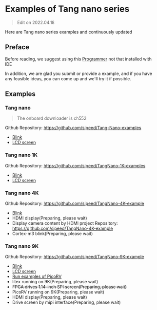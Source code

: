 # Examples of Tang nano series

> Edit on 2022.04.18

Here are Tang nano series examples and continuously updated

## Preface

Before reading, we suggest using this [Programmer](https://dl.sipeed.com/shareURL/TANG/programmer) not that installed with IDE

In addition, we are glad you submit or provide a example, and if you have any feasible ideas, you can come up and we'll try it if possible.

## Examples

### Tang nano

> The onboard downloader is ch552

Github Repository:
https://github.com/sipeed/Tang-Nano-examples

- [Blink](./../Tang-Nano/examples/led/led.md)
- [LCD screen](./../Tang-Nano/examples/lcd.md)

### Tang nano 1K

Github Repository:
https://github.com/sipeed/TangNano-1K-examples

- [Blink](./../Tang-Nano-1K/examples/led/led.md)
- [LCD screen](./../Tang-Nano-1K/examples/lcd.md)
### Tang nano 4K

Github Repository:
https://github.com/sipeed/TangNano-4K-example

- [Blink](./../Tang-Nano-4K/examples/led.md)
- HDMI display(Preparing, please wait)
- Display camera content by HDMI project Repository:
https://github.com/sipeed/TangNano-4K-example
- Cortex-m3 blink(Preparing, please wait)

### Tang nano 9K

Github Repository:
https://github.com/sipeed/TangNano-9K-example

- [Blink](./../Tang-Nano-9K/examples/led/led.md)
- [LCD screen](./../Tang-Nano-9K/examples/rgb_screen/rgb_screen.md)
- [Run examples of PicoRV](./../Tang-Nano-9K/examples/picorv/picorv.md)
- litex running on 9K(Preparing, please wait)
- ~~FPGA drives 1.14-inch SPI screen(Preparing, please wait)~~
- PicoRV running on 9K(Preparing, please wait)
- HDMI display(Preparing, please wait)
- Drive screen by mipi interface(Preparing, please wait)


